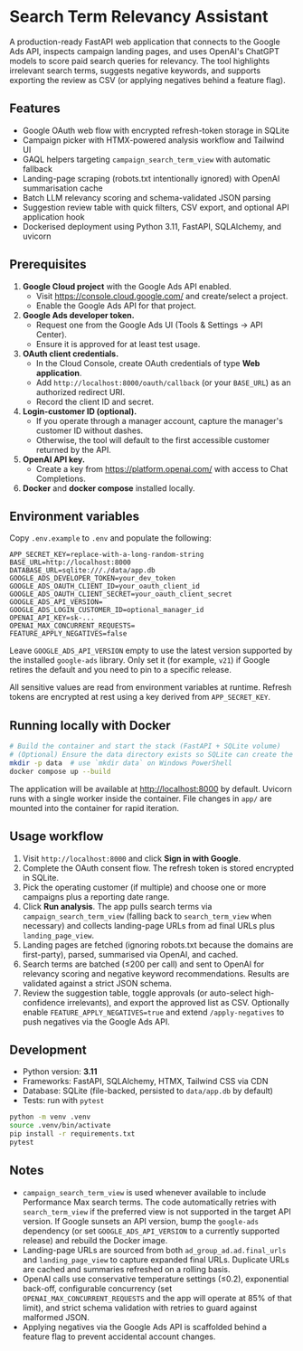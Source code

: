 # Search Term Relevancy Assistant

A production-ready FastAPI web application that connects to the Google Ads API, inspects campaign landing
pages, and uses OpenAI's ChatGPT models to score paid search queries for relevancy. The tool highlights
irrelevant search terms, suggests negative keywords, and supports exporting the review as CSV (or applying
negatives behind a feature flag).

## Features

- Google OAuth web flow with encrypted refresh-token storage in SQLite
- Campaign picker with HTMX-powered analysis workflow and Tailwind UI
- GAQL helpers targeting `campaign_search_term_view` with automatic fallback
- Landing-page scraping (robots.txt intentionally ignored) with OpenAI summarisation cache
- Batch LLM relevancy scoring and schema-validated JSON parsing
- Suggestion review table with quick filters, CSV export, and optional API application hook
- Dockerised deployment using Python 3.11, FastAPI, SQLAlchemy, and uvicorn

## Prerequisites

1. **Google Cloud project** with the Google Ads API enabled.
   - Visit <https://console.cloud.google.com/> and create/select a project.
   - Enable the Google Ads API for that project.
2. **Google Ads developer token.**
   - Request one from the Google Ads UI (Tools & Settings → API Center).
   - Ensure it is approved for at least test usage.
3. **OAuth client credentials.**
   - In the Cloud Console, create OAuth credentials of type **Web application**.
   - Add `http://localhost:8000/oauth/callback` (or your `BASE_URL`) as an authorized redirect URI.
   - Record the client ID and secret.
4. **Login-customer ID (optional).**
   - If you operate through a manager account, capture the manager's customer ID without dashes.
   - Otherwise, the tool will default to the first accessible customer returned by the API.
5. **OpenAI API key.**
   - Create a key from <https://platform.openai.com/> with access to Chat Completions.
6. **Docker** and **docker compose** installed locally.

## Environment variables

Copy `.env.example` to `.env` and populate the following:

```env
APP_SECRET_KEY=replace-with-a-long-random-string
BASE_URL=http://localhost:8000
DATABASE_URL=sqlite:///./data/app.db
GOOGLE_ADS_DEVELOPER_TOKEN=your_dev_token
GOOGLE_ADS_OAUTH_CLIENT_ID=your_oauth_client_id
GOOGLE_ADS_OAUTH_CLIENT_SECRET=your_oauth_client_secret
GOOGLE_ADS_API_VERSION=
GOOGLE_ADS_LOGIN_CUSTOMER_ID=optional_manager_id
OPENAI_API_KEY=sk-...
OPENAI_MAX_CONCURRENT_REQUESTS=
FEATURE_APPLY_NEGATIVES=false
```

Leave `GOOGLE_ADS_API_VERSION` empty to use the latest version supported by the installed `google-ads` library.
Only set it (for example, `v21`) if Google retires the default and you need to pin to a specific release.

All sensitive values are read from environment variables at runtime. Refresh tokens are encrypted at rest
using a key derived from `APP_SECRET_KEY`.

## Running locally with Docker

```bash
# Build the container and start the stack (FastAPI + SQLite volume)
# (Optional) Ensure the data directory exists so SQLite can create the database file
mkdir -p data  # use `mkdir data` on Windows PowerShell
docker compose up --build
```

The application will be available at <http://localhost:8000> by default. Uvicorn runs with a single worker
inside the container. File changes in `app/` are mounted into the container for rapid iteration.

## Usage workflow

1. Visit `http://localhost:8000` and click **Sign in with Google**.
2. Complete the OAuth consent flow. The refresh token is stored encrypted in SQLite.
3. Pick the operating customer (if multiple) and choose one or more campaigns plus a reporting date range.
4. Click **Run analysis**. The app pulls search terms via `campaign_search_term_view` (falling back to
   `search_term_view` when necessary) and collects landing-page URLs from ad final URLs plus
   `landing_page_view`.
5. Landing pages are fetched (ignoring robots.txt because the domains are first-party), parsed, summarised via OpenAI, and cached.
6. Search terms are batched (≤200 per call) and sent to OpenAI for relevancy scoring and negative keyword
   recommendations. Results are validated against a strict JSON schema.
7. Review the suggestion table, toggle approvals (or auto-select high-confidence irrelevants), and export the
   approved list as CSV. Optionally enable `FEATURE_APPLY_NEGATIVES=true` and extend `/apply-negatives` to
   push negatives via the Google Ads API.

## Development

- Python version: **3.11**
- Frameworks: FastAPI, SQLAlchemy, HTMX, Tailwind CSS via CDN
- Database: SQLite (file-backed, persisted to `data/app.db` by default)
- Tests: run with `pytest`

```bash
python -m venv .venv
source .venv/bin/activate
pip install -r requirements.txt
pytest
```

## Notes

- `campaign_search_term_view` is used whenever available to include Performance Max search terms. The code
  automatically retries with `search_term_view` if the preferred view is not supported in the target API
  version. If Google sunsets an API version, bump the `google-ads` dependency (or set `GOOGLE_ADS_API_VERSION`
  to a currently supported release) and rebuild the Docker image.
- Landing-page URLs are sourced from both `ad_group_ad.ad.final_urls` and `landing_page_view` to capture
  expanded final URLs. Duplicate URLs are cached and summaries refreshed on a rolling basis.
- OpenAI calls use conservative temperature settings (≤0.2), exponential back-off, configurable
  concurrency (set `OPENAI_MAX_CONCURRENT_REQUESTS` and the app will operate at 85% of that limit), and strict schema
  validation with retries to guard against malformed JSON.
- Applying negatives via the Google Ads API is scaffolded behind a feature flag to prevent accidental account
  changes.
